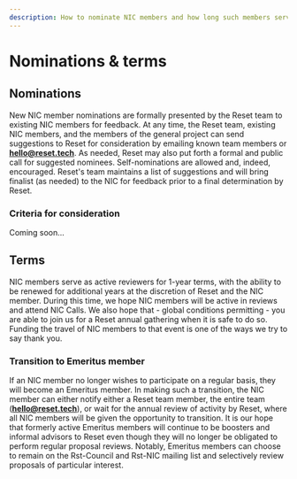 ```yaml
---
description: How to nominate NIC members and how long such members serve.
---
```


# Nominations & terms

## Nominations

New NIC member nominations are formally presented by the Reset team to existing NIC members for feedback. At any time, the Reset team, existing NIC members, and the members of the general project can send suggestions to Reset for consideration by emailing known team members or [**hello@reset.tech**](mailto://hello@reset.tech). As needed, Reset may also put forth a formal and public call for suggested nominees. Self-nominations are allowed and, indeed, encouraged. Reset's team maintains a list of suggestions and will bring finalist \(as needed\) to the NIC for feedback prior to a final determination by Reset. 

### Criteria for consideration

Coming soon...

## Terms 

NIC members serve as active reviewers for 1-year terms, with the ability to be renewed for additional years at the discretion of Reset and the NIC member. During this time, we hope NIC members will be active in reviews and attend NIC Calls. We also hope that - global conditions permitting - you are able to join us for a Reset annual gathering when it is safe to do so. Funding the travel of NIC members to that event is one of the ways we try to say thank you. 

### Transition to Emeritus member

If an NIC member no longer wishes to participate on a regular basis, they will become an Emeritus member. In making such a transition, the NIC member can either notify either a Reset team member, the entire team \([**hello@reset.tech**](mailto://hello@reset.tech)\), or wait for the annual review of activity by Reset, where all NIC members will be given the opportunity to transition. It is our hope that formerly active Emeritus members will continue to be boosters and informal advisors to Reset even though they will no longer be obligated to perform regular proposal reviews. Notably, Emeritus members can choose to remain on the Rst-Council and Rst-NIC mailing list and selectively review proposals of particular interest.

